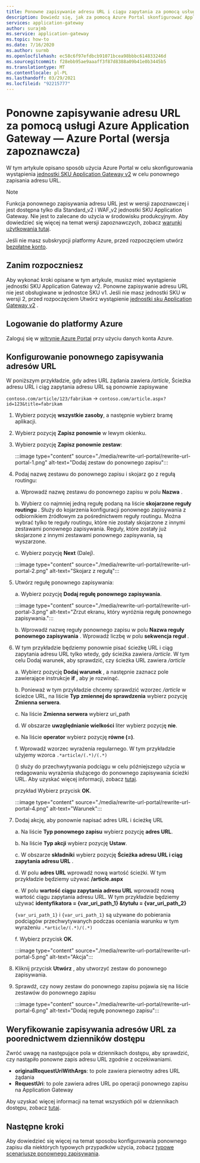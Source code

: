 ```yaml
---
title: Ponowne zapisywanie adresu URL i ciągu zapytania za pomocą usługi Azure Application Gateway — Azure Portal
description: Dowiedz się, jak za pomocą Azure Portal skonfigurować Application Gateway platformy Azure, aby ponownie napisać adres URL i ciąg zapytania
services: application-gateway
author: surajmb
ms.service: application-gateway
ms.topic: how-to
ms.date: 7/16/2020
ms.author: surmb
ms.openlocfilehash: ec58c6f97efdbcb91071bcea98bbbc614833246d
ms.sourcegitcommit: f28ebb95ae9aaaff3f87d8388a09b41e0b3445b5
ms.translationtype: MT
ms.contentlocale: pl-PL
ms.lasthandoff: 03/29/2021
ms.locfileid: "92215777"
---
```

# <a name="rewrite-url-with-azure-application-gateway---azure-portal-preview"></a>Ponowne zapisywanie adresu URL za pomocą usługi Azure Application Gateway — Azure Portal (wersja zapoznawcza)

W tym artykule opisano sposób użycia Azure Portal w celu skonfigurowania wystąpienia [jednostki SKU Application Gateway v2](application-gateway-autoscaling-zone-redundant.md) w celu ponownego zapisania adresu URL.

>[!NOTE]
> Funkcja ponownego zapisywania adresu URL jest w wersji zapoznawczej i jest dostępna tylko dla Standard_v2 i WAF_v2 jednostki SKU Application Gateway. Nie jest to zalecane do użycia w środowisku produkcyjnym. Aby dowiedzieć się więcej na temat wersji zapoznawczych, zobacz [warunki użytkowania tutaj](https://azure.microsoft.com/support/legal/preview-supplemental-terms/).

Jeśli nie masz subskrypcji platformy Azure, przed rozpoczęciem utwórz [bezpłatne konto](https://azure.microsoft.com/free/?WT.mc_id=A261C142F).

## <a name="before-you-begin"></a>Zanim rozpoczniesz

Aby wykonać kroki opisane w tym artykule, musisz mieć wystąpienie jednostki SKU Application Gateway v2. Ponowne zapisywanie adresu URL nie jest obsługiwane w jednostce SKU v1. Jeśli nie masz jednostki SKU w wersji 2, przed rozpoczęciem Utwórz wystąpienie [jednostki sku Application Gateway v2](tutorial-autoscale-ps.md) .

## <a name="sign-in-to-azure"></a>Logowanie do platformy Azure

Zaloguj się w [witrynie Azure Portal](https://portal.azure.com/) przy użyciu danych konta Azure.

## <a name="configure-url-rewrite"></a>Konfigurowanie ponownego zapisywania adresów URL

W poniższym przykładzie, gdy adres URL żądania zawiera */article*, Ścieżka adresu URL i ciąg zapytania adresu URL są ponownie zapisywane

`contoso.com/article/123/fabrikam` -> `contoso.com/article.aspx?id=123&title=fabrikam`

1. Wybierz pozycję **wszystkie zasoby**, a następnie wybierz bramę aplikacji.

2. Wybierz pozycję **Zapisz ponownie** w lewym okienku.

3. Wybierz pozycję **Zapisz ponownie zestaw**:

    :::image type="content" source="./media/rewrite-url-portal/rewrite-url-portal-1.png" alt-text="Dodaj zestaw do ponownego zapisu":::

4. Podaj nazwę zestawu do ponownego zapisu i skojarz go z regułą routingu:

    a. Wprowadź nazwę zestawu do ponownego zapisu w polu **Nazwa** .
    
    b. Wybierz co najmniej jedną regułę podaną na liście **skojarzone reguły routingu** . Służy do kojarzenia konfiguracji ponownego zapisywania z odbiornikiem źródłowym za pośrednictwem reguły routingu. Można wybrać tylko te reguły routingu, które nie zostały skojarzone z innymi zestawami ponownego zapisywania. Reguły, które zostały już skojarzone z innymi zestawami ponownego zapisywania, są wyszarzone.
    
    c. Wybierz pozycję **Next** (Dalej).
    
    :::image type="content" source="./media/rewrite-url-portal/rewrite-url-portal-2.png" alt-text="Skojarz z regułą":::

5. Utwórz regułę ponownego zapisywania:

    a. Wybierz pozycję **Dodaj regułę ponownego zapisywania**.
    
    :::image type="content" source="./media/rewrite-url-portal/rewrite-url-portal-3.png" alt-text="Zrzut ekranu, który wyróżnia regułę ponownego zapisywania.":::
    
    b. Wprowadź nazwę reguły ponownego zapisu w polu **Nazwa reguły ponownego zapisywania** . Wprowadź liczbę w polu **sekwencja reguł** .

6. W tym przykładzie będziemy ponownie pisać ścieżkę URL i ciąg zapytania adresu URL tylko wtedy, gdy ścieżka zawiera */article*. W tym celu Dodaj warunek, aby sprawdzić, czy ścieżka URL zawiera */article*

    a. Wybierz pozycję **Dodaj warunek** , a następnie zaznacz pole zawierające instrukcje **if** , aby je rozwinąć.
    
    b. Ponieważ w tym przykładzie chcemy sprawdzić wzorzec */article* w ścieżce URL, na liście **Typ zmiennej do sprawdzenia** wybierz pozycję **Zmienna serwera**.
    
    c. Na liście **Zmienna serwera** wybierz uri_path
    
    d. W obszarze **uwzględnianie wielkości** liter wybierz pozycję **nie**.
    
    e. Na liście **operator** wybierz pozycję **równe (=)**.
    
    f. Wprowadź wzorzec wyrażenia regularnego. W tym przykładzie użyjemy wzorca `.*article/(.*)/(.*)`
    
      () służy do przechwytywania podciągu w celu późniejszego użycia w redagowaniu wyrażenia służącego do ponownego zapisywania ścieżki URL. Aby uzyskać więcej informacji, zobacz [tutaj](rewrite-http-headers-url.md#capturing).

    przykład Wybierz przycisk **OK**.

    :::image type="content" source="./media/rewrite-url-portal/rewrite-url-portal-4.png" alt-text="Warunek":::

 

7. Dodaj akcję, aby ponownie napisać adres URL i ścieżkę URL

   a. Na liście **Typ ponownego zapisu** wybierz pozycję **adres URL**.

   b. Na liście **Typ akcji** wybierz pozycję **Ustaw**.

   c. W obszarze **składniki** wybierz pozycję **Ścieżka adresu URL i ciąg zapytania adresu URL** .

   d. W polu **adres URL** wprowadź nową wartość ścieżki. W tym przykładzie będziemy używać **/article.aspx** 

   e. W polu **wartość ciągu zapytania adresu URL** wprowadź nową wartość ciągu zapytania adresu URL. W tym przykładzie będziemy używać **identyfikatora = {var_uri_path_1} &tytułu = {var_uri_path_2}**
    
    `{var_uri_path_1}` i `{var_uri_path_1}` są używane do pobierania podciągów przechwytywanych podczas oceniania warunku w tym wyrażeniu `.*article/(.*)/(.*)`
    
   f. Wybierz przycisk **OK**.

    :::image type="content" source="./media/rewrite-url-portal/rewrite-url-portal-5.png" alt-text="Akcja":::

8. Kliknij przycisk **Utwórz** , aby utworzyć zestaw do ponownego zapisywania.

9. Sprawdź, czy nowy zestaw do ponownego zapisu pojawia się na liście zestawów do ponownego zapisu

    :::image type="content" source="./media/rewrite-url-portal/rewrite-url-portal-6.png" alt-text="Dodaj regułę ponownego zapisu":::

## <a name="verify-url-rewrite-through-access-logs"></a>Weryfikowanie zapisywania adresów URL za poorednictwem dzienników dostępu

Zwróć uwagę na następujące pola w dziennikach dostępu, aby sprawdzić, czy nastąpiło ponowne zapis adresu URL zgodnie z oczekiwaniami.

* **originalRequestUriWithArgs**: to pole zawiera pierwotny adres URL żądania
* **RequestUri**: to pole zawiera adres URL po operacji ponownego zapisu na Application Gateway

Aby uzyskać więcej informacji na temat wszystkich pól w dziennikach dostępu, zobacz [tutaj](application-gateway-diagnostics.md#for-application-gateway-and-waf-v2-sku).

##  <a name="next-steps"></a>Następne kroki

Aby dowiedzieć się więcej na temat sposobu konfigurowania ponownego zapisu dla niektórych typowych przypadków użycia, zobacz [typowe scenariusze ponownego zapisywania](rewrite-http-headers.md).
